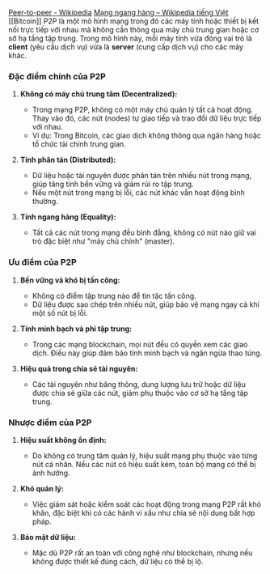 
[Peer-to-peer - Wikipedia](https://en.wikipedia.org/wiki/Peer-to-peer)
[Mạng ngang hàng – Wikipedia tiếng Việt](https://vi.wikipedia.org/wiki/M%E1%BA%A1ng_ngang_h%C3%A0ng)
[[Bitcoin]]
P2P là một mô hình mạng trong đó các máy tính hoặc thiết bị kết nối trực tiếp với nhau mà không cần thông qua máy chủ trung gian hoặc cơ sở hạ tầng tập trung. Trong mô hình này, mỗi máy tính vừa đóng vai trò là **client** (yêu cầu dịch vụ) vừa là **server** (cung cấp dịch vụ) cho các máy khác.

### **Đặc điểm chính của P2P**

1. **Không có máy chủ trung tâm (Decentralized):**
    
    - Trong mạng P2P, không có một máy chủ quản lý tất cả hoạt động. Thay vào đó, các nút (nodes) tự giao tiếp và trao đổi dữ liệu trực tiếp với nhau.
    - Ví dụ: Trong Bitcoin, các giao dịch không thông qua ngân hàng hoặc tổ chức tài chính trung gian.
2. **Tính phân tán (Distributed):**
    
    - Dữ liệu hoặc tài nguyên được phân tán trên nhiều nút trong mạng, giúp tăng tính bền vững và giảm rủi ro tập trung.
    - Nếu một nút trong mạng bị lỗi, các nút khác vẫn hoạt động bình thường.
3. **Tính ngang hàng (Equality):**
    
    - Tất cả các nút trong mạng đều bình đẳng, không có nút nào giữ vai trò đặc biệt như "máy chủ chính" (master).


### **Ưu điểm của P2P**

1. **Bền vững và khó bị tấn công:**
    
    - Không có điểm tập trung nào để tin tặc tấn công.
    - Dữ liệu được sao chép trên nhiều nút, giúp bảo vệ mạng ngay cả khi một số nút bị lỗi.
2. **Tính minh bạch và phi tập trung:**
    
    - Trong các mạng blockchain, mọi nút đều có quyền xem các giao dịch. Điều này giúp đảm bảo tính minh bạch và ngăn ngừa thao túng.
3. **Hiệu quả trong chia sẻ tài nguyên:**
    
    - Các tài nguyên như băng thông, dung lượng lưu trữ hoặc dữ liệu được chia sẻ giữa các nút, giảm phụ thuộc vào cơ sở hạ tầng tập trung.


### **Nhược điểm của P2P**

1. **Hiệu suất không ổn định:**
    
    - Do không có trung tâm quản lý, hiệu suất mạng phụ thuộc vào từng nút cá nhân. Nếu các nút có hiệu suất kém, toàn bộ mạng có thể bị ảnh hưởng.
2. **Khó quản lý:**
    
    - Việc giám sát hoặc kiểm soát các hoạt động trong mạng P2P rất khó khăn, đặc biệt khi có các hành vi xấu như chia sẻ nội dung bất hợp pháp.
3. **Bảo mật dữ liệu:**
    
    - Mặc dù P2P rất an toàn với công nghệ như blockchain, nhưng nếu không được thiết kế đúng cách, dữ liệu có thể bị lộ.
